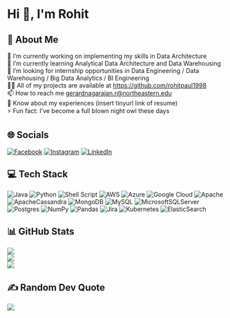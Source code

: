 # Hi 👋, I'm Rohit

##  💫 About Me
🔭 I’m currently working on implementing my skills in Data Architecture<br>🌱 I’m currently learning Analytical Data Architecture and Data Warehousing<br>🤝 I’m looking for internship opportunities in Data Engineering / Data Warehousing / Big Data Analytics / BI Engineering<br>👨‍💻 All of my projects are available at https://github.com/rohitpaul1998<br>📫 How to reach me gerardnagarajan.r@northeastern.edu<br>📄 Know about my experiences (insert tinyurl link of resume)<br>⚡ Fun fact: I've become a full blown night owl these days


## 🌐 Socials
[![Facebook](https://img.shields.io/badge/Facebook-%231877F2.svg?logo=Facebook&logoColor=white)](https://facebook.com/rohit.paul.90226628) [![Instagram](https://img.shields.io/badge/Instagram-%23E4405F.svg?logo=Instagram&logoColor=white)](https://instagram.com/rohitpaul98_) [![LinkedIn](https://img.shields.io/badge/LinkedIn-%230077B5.svg?logo=linkedin&logoColor=white)](https://linkedin.com/in/rohit-paul-bb8960141) 

## 💻 Tech Stack
![Java](https://img.shields.io/badge/java-%23ED8B00.svg?style=for-the-badge&logo=java&logoColor=white) ![Python](https://img.shields.io/badge/python-3670A0?style=for-the-badge&logo=python&logoColor=ffdd54) ![Shell Script](https://img.shields.io/badge/shell_script-%23121011.svg?style=for-the-badge&logo=gnu-bash&logoColor=white) ![AWS](https://img.shields.io/badge/AWS-%23FF9900.svg?style=for-the-badge&logo=amazon-aws&logoColor=white) ![Azure](https://img.shields.io/badge/azure-%230072C6.svg?style=for-the-badge&logo=azure-devops&logoColor=white) ![Google Cloud](https://img.shields.io/badge/Google%20Cloud-%234285F4.svg?style=for-the-badge&logo=google-cloud&logoColor=white) ![Apache](https://img.shields.io/badge/apache-%23D42029.svg?style=for-the-badge&logo=apache&logoColor=white) ![ApacheCassandra](https://img.shields.io/badge/cassandra-%231287B1.svg?style=for-the-badge&logo=apache-cassandra&logoColor=white) ![MongoDB](https://img.shields.io/badge/MongoDB-%234ea94b.svg?style=for-the-badge&logo=mongodb&logoColor=white) ![MySQL](https://img.shields.io/badge/mysql-%2300f.svg?style=for-the-badge&logo=mysql&logoColor=white) ![MicrosoftSQLServer](https://img.shields.io/badge/Microsoft%20SQL%20Sever-CC2927?style=for-the-badge&logo=microsoft%20sql%20server&logoColor=white) ![Postgres](https://img.shields.io/badge/postgres-%23316192.svg?style=for-the-badge&logo=postgresql&logoColor=white) ![NumPy](https://img.shields.io/badge/numpy-%23013243.svg?style=for-the-badge&logo=numpy&logoColor=white) ![Pandas](https://img.shields.io/badge/pandas-%23150458.svg?style=for-the-badge&logo=pandas&logoColor=white) ![Jira](https://img.shields.io/badge/jira-%230A0FFF.svg?style=for-the-badge&logo=jira&logoColor=white) ![Kubernetes](https://img.shields.io/badge/kubernetes-%23326ce5.svg?style=for-the-badge&logo=kubernetes&logoColor=white) ![ElasticSearch](https://img.shields.io/badge/-ElasticSearch-005571?style=for-the-badge&logo=elasticsearch)
## 📊 GitHub Stats
![](https://github-readme-stats.vercel.app/api?username=rohitpaul1998&theme=calm&hide_border=true&include_all_commits=false&count_private=false)<br/>
![](https://github-readme-streak-stats.herokuapp.com/?user=rohitpaul1998&theme=calm&hide_border=true)<br/>
![](https://github-readme-stats.vercel.app/api/top-langs/?username=rohitpaul1998&theme=calm&hide_border=true&include_all_commits=false&count_private=false&layout=compact)

## ✍️ Random Dev Quote
![](https://quotes-github-readme.vercel.app/api?type=horizontal&theme=radical)

<!-- Proudly created with GPRM ( https://gprm.itsvg.in ) -->

